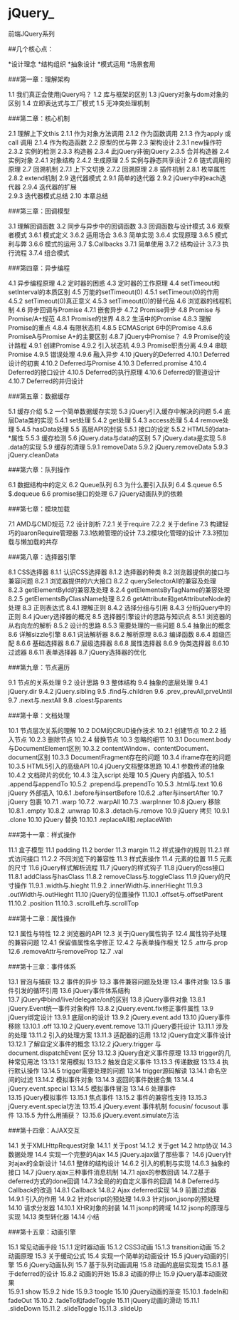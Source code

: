 # jQuery_
前端JQuery系列

##几个核心点：

*设计理念
*结构组织
*抽象设计
*模式运用
*场景套用

###第一章：理解架构

1.1 我们真正会使用jQuery吗？
1.2 库与框架的区别
1.3 jQuery对象与dom对象的区别
1.4 立即表达式与工厂模式
1.5 无冲突处理机制

###第二章：核心机制

2.1 理解上下文this
    2.1.1 作为对象方法调用
    2.1.2 作为函数调用
    2.1.3 作为apply 或 call 调用
    2.1.4 作为构造函数
2.2 原型的优与弊
2.3 架构设计
    2.3.1 new操作符
    2.3.2 实例的检测
    2.3.3 构造器
    2.3.4 此jQuery非彼jQuery
    2.3.5 合并构造器
2.4 实例对象
    2.4.1 对象结构
    2.4.2 生成原理
2.5 实例与静态共享设计
2.6 链式调用的原理
2.7 回溯机制
    2.7.1 上下文切换
    2.7.2 回溯原理
2.8 插件机制
    2.8.1 枚举属性
    2.8.2 extend机制
2.9 迭代器模式
    2.9.1 简单的迭代器
    2.9.2 jQuery中的each迭代器
    2.9.4 迭代器的扩展  
    2.9.3 迭代器模式总结
2.10 本章总结

###第三章：回调模型

3.1 理解回调函数
3.2 同步与异步中的回调函数
3.3 回调函数与设计模式
3.6 观察者模式
    3.6.1 模式定义
    3.6.2 适用场合
    3.6.3 简单实现
    3.6.4 实现原理
    3.6.5 模式利与弊
    3.6.6 模式的运用
3.7 $.Callbacks
    3.7.1 简单使用
    3.7.2 结构设计
    3.7.3 执行流程
    3.7.4 组合模式

###第四章：异步编程

4.1 异步编程原理
4.2 定时器的困惑
4.3 定时器的工作原理
4.4 setTimeout和setInterval的本质区别
4.5 万能的setTimeout(0)
    4.5.1 setTimeout(0)的作用
    4.5.2 setTimeout(0)真正意义
    4.5.3 setTimeout(0)的替代品
4.6 浏览器的线程机制
4.6 异步回调与Promise
    4.7.1 嵌套异步
    4.7.2 Promise异步
4.8 Promise 与Promise/A+规范
    4.8.1 Promise的世界
    4.8.2 生活中的Promise
    4.8.3 理解Promise的重点
    4.8.4 有限状态机
    4.8.5 ECMAScript 6中的Promise
    4.8.6 PromiseA与Promise A+的主要区别
    4.8.7 jQuery中Promise？
4.9 Promise的设计路程
    4.9.1 创建Promise
    4.9.2 引入状态机
    4.9.3 Promise职责分离
    4.9.4 串联Promise
    4.9.5 错误处理
    4.9.6 融入异步
4.10 jQuery的Deferred
    4.10.1 Deferred设计的初衷
    4.10.2 Deferred与Promise
    4.10.3 Deferred.promise
    4.10.4 Deferred的接口设计
    4.10.5 Deferred的执行原理
    4.10.6 Deferred的管道设计
    4.10.7 Deferred的并归设计

###第五章：数据缓存

5.1 缓存介绍
5.2 一个简单数据缓存实现
5.3 jQuery引入缓存中解决的问题
5.4 底层Data类的实现
    5.4.1 set处理
    5.4.2 get处理
    5.4.3 access处理
    5.4.4 remove处理
    5.4.5 hasData处理
5.5 高层API的封装
    5.5.1 接口的设定 
    5.5.2 HTML5的data-*属性
    5.5.3 缓存检测
5.6 jQuery.data与data的区别
5.7 jQuery.data是实现
5.8 .data的实现
5.9 缓存的清理
    5.9.1 removeData
    5.9.2 jQuery.removeData
    5.9.3 jQuery.cleanData

###第六章：队列操作

6.1 数据结构中的定义
6.2 Queue队列
6.3 为什么要引入队列
6.4 $.queue
6.5 $.dequeue
6.6 promise接口的处理
6.7 jQuery动画队列的依赖

###第七章：模块加载

7.1 AMD与CMD规范
7.2 设计剖析
    7.2.1 关于require
    7.2.2 关于define
7.3 构建轻巧的aaronRequire管理器
    7.3.1依赖管理的设计
    7.3.2模块化管理的设计
    7.3.3预加载与懒加载的共存

###第八章：选择器引擎

8.1 CSS选择器
8.1.1 认识CSS选择器
8.1.2 选择器的种类
8.2 浏览器提供的接口与兼容问题
    8.2.1 浏览器提供的六大接口
    8.2.2 querySelectorAll的兼容及处理
    8.2.3 getElementById的兼容及处理
    8.2.4 getElementsByTagName的兼容处理
    8.2.5 getElementsByClassName处理
    8.2.6 getAttribute和getAttributeNode的处理
8.3 正则表达式
    8.4.1 理解正则
    8.4.2 选择分组与引用
    8.4.3 分析jQuery中的正则
8.4 jQuery选择器的概况
8.5 选择器引擎设计的思路与知识点 
    8.5.1 浏览器的从右向左的解析
8.5.2 设计的思路
8.5.3 需要处理的一些问题
8.5.4 抽象出的概念
8.6 详解sizzle引擎
    8.6.1 词法解析器
    8.6.2 解析原理
    8.6.3 编译函数
    8.6.4 超级匹配
    8.6.6 基础选择器
    8.6.7 层级选择器
    8.6.8 属性选择器
    8.6.9 伪类选择器
    8.6.10 过滤器
    8.6.11 表单选择器
8.7 jQuery选择器的优化

###第九章：节点遍历

9.1 节点的关系处理
9.2 设计思路
9.3 整体结构
9.4 抽象的底层处理
     9.4.1 jQuery.dir
     9.4.2 jQuery.sibling
9.5 .find与.children
9.6 .prev,.prevAll,prveUntil
9.7 .next与.nextAll
9.8 .cloest与parents

###第十章：文档处理

10.1 节点层次关系的理解
10.2 DOM的CRUD操作技术
     10.2.1 创建节点
     10.2.2 插入节点
     10.2.3 删除节点
     10.2.4 替换节点
10.3 忽略的细节
     10.3.1 Document.body与DocumentElement区别
     10.3.2 contentWindow、contentDocument、document区别
     10.3.3 DocumentFragment存在的问题
     10.3.4 iframe存在的问题
     10.3.5 HTML5引入的高级API
10.4 jQuery文档整体思路
     10.4.1 参数传递的抽象
     10.4.2 文档碎片的优化
     10.4.3 注入script 处理
10.5 jQuery 内部插入
     10.5.1 .append与appendTo
10.5.2 .prepend与.prependTo
     10.5.3 .html与.text
10.6 jQuery 外部插入
     10.6.1 .before与insertBefore
     10.6.2 .after与insertAfter
10.7 jQuery 包裹
     10.7.1 .warp
     10.7.2 .warpAll
     10.7.3 .warpInner
10.8 jQuery 移除
     10.8.1 .empty
     10.8.2 .unwrap
     10.8.3 .detach与.remove
10.9 jQuery 拷贝
     10.9.1 .clone
10.10 jQuery 替换 
     10.10.1 .replaceAll和.replaceWith

###第十一章：样式操作

11.1 盒子模型
     11.1 padding
     11.2 border
     11.3 margin
11.2 样式操作的规则
     11.2.1 样式访问接口
     11.2.2 不同浏览下的兼容性
11.3 样式表操作
11.4 元素的位置
11.5 元素的尺寸
11.6 jQuery样式解析流程
11.7 jQuery的样式钩子
11.8 jQuery的css接口
     11.8.1 addClass与hasClass
     11.8.2 removeClass与.toggleClass
11.9 jQuery的尺寸操作
     11.9.1 .width与.hieght
     11.9.2 .innerWidth与.innerHieght
     11.9.3 .outWidth与.outHieght
11.10 jQuery的位置操作
      11.10.1 .offset与.offsetParent
      11.10.2 .position
      11.10.3 .scrollLeft与.scrollTop

###第十二章：属性操作

12.1 属性与特性
12.2 浏览器的API
12.3 关于jQuery属性钩子
12.4 属性钩子处理的兼容问题
     12.4.1 保留值属性名字修正
     12.4.2 与表单操作相关
12.5 .attr与.prop
12.6 .removeAttr与removeProp
12.7 .val

###第十三章：事件体系

13.1 冒泡与捕获
13.2 事件的异步
13.3 事件兼容问题及处理
13.4 事件对象
13.5 事件引发的循环引用
13.6 jQuery事件体系结构   
13.7 jQuery中bind/live/delegate/on的区别
13.8 jQuery事件对象
     13.8.1 jQuery.Event统一事件对象构件
     13.8.2 jQuery.event.fix修正事件属性
13.9 jQuery绑定设计
     13.9.1 底层on的设计
     13.9.2 jQuery.event.add
13.10 jQuery事件移除
      13.10.1 .off
      13.10.2 jQuery.event.remove
13.11 jQuery委托设计
      13.11.1 涉及的处理
      13.11.2 引入的处理方案
      13.11.3 适配器的运用
13.12 jQuery自定义事件设计
      13.12.1 了解自定义事件的概念
      13.12.2 jQuery.trigger 与 document.dispatchEvent 区分
      13.12.3 jQuery自定义事件原理
13.13 trigger的几种常见用法
      13.13.1 常用模拟
      13.13.2 触发自定义事件
      13.13.3 传递数据
      13.13.4 执行默认操作
      13.14.5 trigger需要处理的问题
13.14 trigger源码解读
      13.14.1 命名空间的过滤
      13.14.2 模拟事件对象
      13.14.3 返回的事件数据合集
      13.14.4 jQuery.event.special
      13.14.5 模拟事件冒泡
      13.14.6 处理事件  
13.15 jQuery模拟事件 
      13.15.1 焦点事件
      13.15.2 事件的兼容性支持
      13.15.3 jQuery.event.special方法
      13.15.4 jQuery.event 事件机制 focusin/ focusout 事件
      13.15.5 为什么用捕获？
      13.15.6 jQuery.event.simulate方法

###第十四章：AJAX交互

14.1 关于XMLHttpRequest对象
     14.1.1 关于post
     14.1.2 关于get
14.2 http协议
14.3 数据处理
14.4 实现一个完整的Ajax
14.5 jQuery.ajax做了那些事？
14.6 jQuery针对ajax的全新设计
     14.6.1 整体的结构设计
     14.6.2 引入的机制与实现
     14.6.3 抽象的接口
14.7 jQuery.ajax三种事件消息机制
     14.7.1 ajax的参数回调
     14.7.2基于deferred方式的done回调
     14.7.3全局的的自定义事件的回调
14.8 Deferred与Callback的改造
     14.8.1 Callback
     14.8.2 Ajax deferred实现
14.9 前置过滤器
     14.9.1 引入的作用
     14.9.2 针对script的预处理
     14.9.3 针对json,jsonp的预处理
14.10 请求分发器
      14.10.1 XHR对象的封装
14.11 jsonp的跨域
14.12 jsonp的原理与实现
14.13 类型转化器
14.14 小结

###第十五章：动画引擎

15.1 常见动画手段
     15.1.1 定时器动画
     15.1.2 CSS3动画
     15.1.3 transition动画
15.2 动画原理
15.3 关于缓动公式
15.4 实现一个简单的动画设计
15.5 jQuery动画的引擎
15.6 jQuery动画队列
15.7 基于队列动画调用
15.8 动画的底层实现类
     15.8.1 基于deferred的设计
     15.8.2 动画的开始
     15.8.3 动画的停止
15.9 jQuery基本动画效果  
     15.9.1 show
     15.9.2 hide
     15.9.3 toogle
15.10 jQuery动画的渐变
      15.10.1 .fadeIn和fadeOut
      15.10.2 .fadeTo和fadeToggle
15.11 jQuery动画的滑动
      15.11.1 .slideDown
      15.11.2 .slideToggle
      15.11.3 .slideUp

